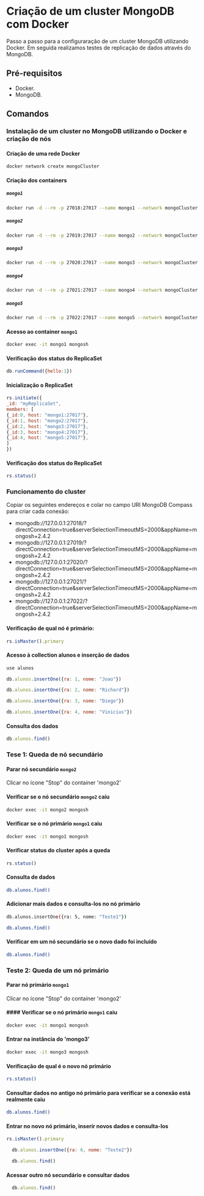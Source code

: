 # Criação de um cluster MongoDB com Docker
Passo a passo para a configuraração de um cluster MongoDB utilizando Docker. Em seguida realizamos testes de replicação de dados através do MongoDB.

## Pré-requisitos
- Docker.
- MongoDB.

## Comandos
### Instalação de um cluster no MongoDB utilizando o Docker e criação de nós
#### Criação de uma rede Docker
```bash
docker network create mongoCluster
```
#### Criação dos containers
##### `mongo1`
```bash
docker run -d --rm -p 27018:27017 --name mongo1 --network mongoCluster mongodb/mongodb-community-server:latest --replSet myReplicaSet --bind_ip localhost,mongo1
```
##### `mongo2`
```bash
docker run -d --rm -p 27019:27017 --name mongo2 --network mongoCluster mongodb/mongodb-community-server:latest --replSet myReplicaSet --bind_ip localhost,mongo2
```
##### `mongo3`
```bash
docker run -d --rm -p 27020:27017 --name mongo3 --network mongoCluster mongodb/mongodb-community-server:latest --replSet myReplicaSet --bind_ip localhost,mongo3
```
##### `mongo4`
```bash
docker run -d --rm -p 27021:27017 --name mongo4 --network mongoCluster mongodb/mongodb-community-server:latest --replSet myReplicaSet --bind_ip localhost,mongo4
```
##### `mongo5`
```bash
docker run -d --rm -p 27022:27017 --name mongo5 --network mongoCluster mongodb/mongodb-community-server:latest --replSet myReplicaSet --bind_ip localhost,mongo5
```

#### Acesso ao container `mongo1`
```bash
docker exec -it mongo1 mongosh
```

#### Verificação dos status do ReplicaSet
```javascript
db.runCommand({hello:1})
```
#### Inicialização o ReplicaSet
```javascript
rs.initiate({
_id: "myReplicaSet",
members: [
{_id:0, host: "mongo1:27017"},
{_id:1, host: "mongo2:27017"},
{_id:2, host: "mongo3:27017"},
{_id:3, host: "mongo4:27017"},
{_id:4, host: "mongo5:27017"},
]
})
```
#### Verificação dos status do ReplicaSet
```javascript
rs.status()
```

### Funcionamento do cluster</h3>
Copiar os seguintes endereços e colar no campo URI MongoDB Compass para criar cada conexão:
- mongodb://127.0.0.1:27018/?directConnection=true&serverSelectionTimeoutMS=2000&appName=mongosh+2.4.2
- mongodb://127.0.0.1:27019/?directConnection=true&serverSelectionTimeoutMS=2000&appName=mongosh+2.4.2
- mongodb://127.0.0.1:27020/?directConnection=true&serverSelectionTimeoutMS=2000&appName=mongosh+2.4.2
- mongodb://127.0.0.1:27021/?directConnection=true&serverSelectionTimeoutMS=2000&appName=mongosh+2.4.2
- mongodb://127.0.0.1:27022/?directConnection=true&serverSelectionTimeoutMS=2000&appName=mongosh+2.4.2

#### Verificação de qual nó é primário:
```javascript
rs.isMaster().primary
```

#### Acesso à collection alunos e inserção de dados
```javascript
use alunos
```
```javascript 
db.alunos.insertOne({ra: 1, nome: "Joao"})
```
  ```javascript 
  db.alunos.insertOne({ra: 2, nome: "Richard"})
```
  ```javascript 
  db.alunos.insertOne({ra: 3, nome: "Diego"})
```
  ```javascript 
  db.alunos.insertOne({ra: 4, nome: "Vinicius"})
```
#### Consulta dos dados 
```javascript
db.alunos.find()
```
### Tese 1: Queda de nó secundário

#### Parar nó secundário `mongo2`
Clicar no ícone "Stop" do container 'mongo2'

#### Verificar se o nó secundário `mongo2` caiu
```bash
docker exec -it mongo2 mongosh
```

#### Verificar se o nó primário `mongo1` caiu
```bash
docker exec -it mongo1 mongosh
```

#### Verificar status do cluster após a queda
```javascript
rs.status()
```

#### Consulta de dados
```bash
db.alunos.find()
```

#### Adicionar mais dados e consulta-los no nó primário
```bash
db.alunos.insertOne({ra: 5, nome: "Teste1"})
```
```bash
db.alunos.find()
```

#### Verificar em um nó secundário se o novo dado foi incluído
```bash
db.alunos.find()
```

### Teste 2: Queda de um nó primário

#### Parar nó primário `mongo1`
Clicar no ícone "Stop" do container 'mongo2'

#### #### Verificar se o nó primário `mongo1` caiu
```bash
docker exec -it mongo1 mongosh
```

#### Entrar na instância do 'mongo3'
```bash
docker exec -it mongo3 mongosh
```
#### Verificação de qual é o novo nó primário 
```bash
rs.status()
```
#### Consultar dados no antigo nó primário para verificar se a conexão está realmente caiu
```bash
db.alunos.find()
```
#### Entrar no novo nó primário, inserir novos dados e consulta-los
```javascript
rs.isMaster().primary
```
```javascript 
  db.alunos.insertOne({ra: 6, nome: "Teste2"})
```
```javascript 
  db.alunos.find()
```
#### Acessar outro nó secundário e consultar dados
```javascript 
  db.alunos.find()
```
